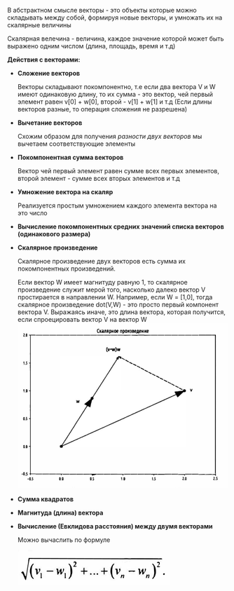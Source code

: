  
В абстрактном смысле векторы - это объекты которые можно складывать между собой, формируя новые векторы, и умножать их
на скалярные величины

Скалярная велечина - величина, каждое значение которой может быть выражено одним числом (длина, площадь, время и т.д)

**Действия с векторами:**
- **Сложение векторов** 

    Векторы складывают покомпонентно, т.е если два вектора V и W имеют одинаковую длину, то их сумма - это 
    вектор, чей первый элемент равен v[0] + w[0], второй - v[1] + w[1] и т.д (Если длины векторов разные, то операция 
    сложения не разрешена) 


- **Вычетание векторов**
    
    Схожим образом для получения *разности двух векторов* мы вычетаем соответствующие элементы


- **Покомпонентная сумма векторов**

    Вектор чей первый элемент равен сумме всех первых элементов, второй элемент - сумме всех вторых элементов и т.д


- **Умножение вектора на скаляр**

    Реализуется простым умножением каждого элемента вектора на это число 


- **Вычисление покомпонентных средних значений списка векторов (одинакового размера)**
 

- **Скалярное произведение**

  Скалярное произведение двух векторов есть сумма их покомпонентных произведений.

  Если вектор W имеет магнитуду равную 1, то скалярное произведение служит мерой того, насколько далеко 
  вектор  V простирается в направлении W. Например, если W = [1,0], тогда скалярное произведение
  dot(V,W) - это просто первый компонент вектора V. Выражаясь иначе, это длина вектора, которая получится,
  если спроецировать вектор V на вектор W ![img_1.png](img_1.png)

- **Сумма квадратов**

- **Магнитуда (длина) вектора**

- **Вычисление (Евклидова расстояния) между двумя векторами**

  Можно вычаслить по формуле

  ![img_2.png](img_2.png)

